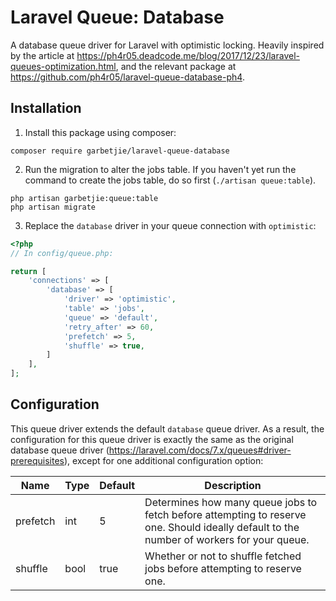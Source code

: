 # Laravel Queue: Database

A database queue driver for Laravel with optimistic locking. Heavily inspired by the article at
https://ph4r05.deadcode.me/blog/2017/12/23/laravel-queues-optimization.html, and the relevant package at
https://github.com/ph4r05/laravel-queue-database-ph4. 

## Installation

1. Install this package using composer:
```
composer require garbetjie/laravel-queue-database
```

2. Run the migration to alter the jobs table.
   If you haven't yet run the command to create the jobs table, do so first (`./artisan queue:table`).
```
php artisan garbetjie:queue:table
php artisan migrate
```

3. Replace the `database` driver in your queue connection with `optimistic`:
```php
<?php
// In config/queue.php:

return [
    'connections' => [
        'database' => [
            'driver' => 'optimistic',
            'table' => 'jobs',
            'queue' => 'default',
            'retry_after' => 60,
            'prefetch' => 5,
            'shuffle' => true,
        ]
    ], 
];
```

## Configuration

This queue driver extends the default `database` queue driver. As a result, the configuration for this queue driver is
exactly the same as the original database queue driver (https://laravel.com/docs/7.x/queues#driver-prerequisites), except
for one additional configuration option:

| Name     | Type | Default | Description                                                                                                                               |
|----------|------|---------|-------------------------------------------------------------------------------------------------------------------------------------------|
| prefetch | int  | 5       | Determines how many queue jobs to fetch before attempting to reserve one. Should ideally default to the number of workers for your queue. |
| shuffle  | bool | true    | Whether or not to shuffle fetched jobs before attempting to reserve one.                                                                  |

